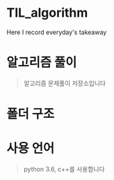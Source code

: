 # TIL_algorithm
Here I record everyday's takeaway

# 알고리즘 풀이
> 알고리즘 문제풀이 저장소입니다

# 폴더 구조


# 사용 언어
> python 3.6, c++를 사용합니다 
